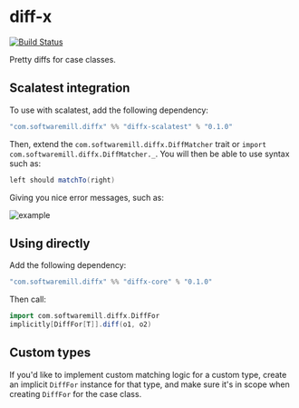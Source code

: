 # diff-x 
[![Build Status](https://travis-ci.org/softwaremill/diff-x.svg?branch=master)](https://travis-ci.org/softwaremill/diff-x)

Pretty diffs for case classes. 

## Scalatest integration

To use with scalatest, add the following dependency:

```scala
"com.softwaremill.diffx" %% "diffx-scalatest" % "0.1.0"
```

Then, extend the `com.softwaremill.diffx.DiffMatcher` trait or `import com.softwaremill.diffx.DiffMatcher._`.
You will then be able to use syntax such as:

```scala
left should matchTo(right)
```

Giving you nice error messages, such as:

![example](https://github.com/softwaremill/diff-x/blob/master/example.png?raw=true)

## Using directly

Add the following dependency:

```scala
"com.softwaremill.diffx" %% "diffx-core" % "0.1.0"
```

Then call:

```scala
import com.softwaremill.diffx.DiffFor
implicitly[DiffFor[T]].diff(o1, o2)
```

## Custom types

If you'd like to implement custom matching logic for a custom type, create an implicit `DiffFor` instance for that 
type, and make sure it's in scope when creating `DiffFor` for the case class.
